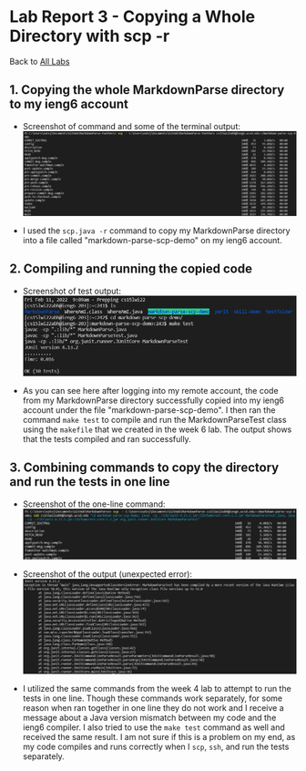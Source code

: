 # Lab Report 3 - Copying a Whole Directory with scp -r
Back to [All Labs](https://njmorales.github.io/cse15l-lab-reports/)

## 1. Copying the whole MarkdownParse directory to my ieng6 account
* Screenshot of command and some of the terminal output:  
![Image](scp-r_copy.png)

* I used the `scp.java -r` command to copy my MarkdownParse directory into a file called "markdown-parse-scp-demo" on my ieng6 account. 

## 2. Compiling and running the copied code
* Screenshot of test output:  
![Image](mdparse_scp-r_remote_run.png)

* As you can see here after logging into my remote account, the code from my MarkdownParse directory successfully copied into my ieng6 account under the file "markdown-parse-scp-demo". I then ran the command `make test` to compile and run the MarkdownParseTest class using the `makefile` that we created in the week 6 lab. The output shows that the tests compiled and ran successfully. 

## 3. Combining commands to copy the directory and run the tests in one line
* Screenshot of the one-line command:  
![Image](scp-r_onelinecommand.png)

* Screenshot of the output (unexpected error):
![Image](scp-r_error_output.png)

* I utilized the same commands from the week 4 lab to attempt to run the tests in one line. Though these commands work separately, for some reason when ran together in one line they do not work and I receive a message about a Java version mismatch between my code and the ieng6 compiler. I also tried to use the `make test` command as well and received the same result. I am not sure if this is a problem on my end, as my code compiles and runs correctly when I `scp`, `ssh`, and run the tests separately. 